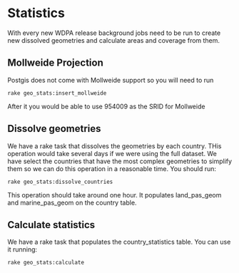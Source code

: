 # Statistics

With every new WDPA release background jobs need to be run to create new dissolved geometries and calculate areas and coverage from them.

## Mollweide Projection

Postgis does not come with Mollweide support so you will need to run

```
rake geo_stats:insert_mollweide
```

After it you would be able to use 954009 as the SRID for Mollweide

## Dissolve geometries

We have a rake task that dissolves the geometries by each country. THis operation would take several days if we were using the full dataset. 
We have select the countries that have the most complex geometries to simplify them so we can do this operation in a reasonable time.
You should run:

```
rake geo_stats:dissolve_countries

```

This operation should take around one hour. It populates land_pas_geom and marine_pas_geom on the country table.

## Calculate statistics

We have a rake task that populates the country_statistics table. You can use it running:

```
rake geo_stats:calculate
```